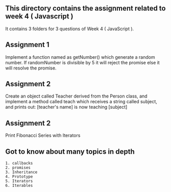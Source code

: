 ## This directory contains the assignment related to week 4 ( Javascript )

It contains 3 folders for 3 questions of Week 4 ( JavaScript ).


## Assignment 1 
Implement a function named as getNumber() which generate a random number. If randomNumber is divisible by 5 it will reject the promise else it will resolve the promise.

## Assignment 2 

Create an object called Teacher derived from the Person class, and implement a method called teach which receives a string called subject, and prints out:
[teacher's name] is now teaching [subject]

## Assignment 2

Print Fibonacci Series with Iterators


## Got to know about many topics in depth
    1. callbacks
    2. promises
    3. Inheritance
    4. Prototype
    5. Iterators
    6. Iterables


